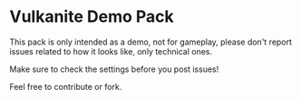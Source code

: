 # Vulkanite Demo Pack

This pack is only intended as a demo, not for gameplay, please don't report issues related to how it looks like, only technical ones.

Make sure to check the settings before you post issues!

Feel free to contribute or fork.